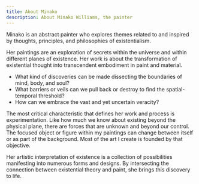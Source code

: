 ```yaml
---
title: About Minako
description: About Minako Williams, the painter
---
```


Minako is an abstract painter who explores themes related to and inspired by thoughts, principles, and philosophies of existentialism. 

Her paintings are an exploration of secrets within the universe and within different planes of existence. Her work is about the transformation of existential thought into transcendent embodiment in paint and material. 

* What kind of discoveries can be made dissecting the boundaries of mind, body, and soul? 
* What barriers or veils can we pull back or destroy to find the spatial-temporal threshold? 
* How can we embrace the vast and yet uncertain veracity? 

The most critical characteristic that defines her work and process is experimentation. Like how much we know about existing beyond the physical plane, there are forces that are unknown and beyond our control. The focused object or figure within my paintings can change between itself or as part of the background. Most of the art I create is founded by that objective.  

Her artistic interpretation of existence is a collection of possibilities manifesting into numerous forms and designs. By intersecting the connection between existential theory and paint, she brings this discovery to life. 